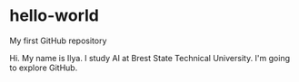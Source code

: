# hello-world
My first GitHub repository

Hi. My name is Ilya. I study AI at Brest State Technical University.
I'm going to explore GitHub.
